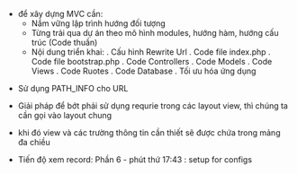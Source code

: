 * để xây dựng MVC cần: 
    + Nắm vững lập trình hướng đối tượng
    + Từng trải qua dự án theo mô hình modules, hướng hàm, hướng cấu trúc (Code thuần)
    + Nội dung triển khai:
        . Cấu hình Rewrite Url
        . Code file index.php
        . Code file bootstrap.php
        . Code Controllers
        . Code Models
        . Code Views
        . Code Ruotes
        . Code Database
        . Tối ưu hóa ứng dụng

- Sử dụng PATH_INFO cho URL

- Giải pháp để bớt phải sử dụng requrie trong các layout view, thì chúng ta cần gọi vào layout chung
- khi đó view và các trường thông tin cần thiết sẽ được chứa trong mảng đa chiều

* Tiến độ xem record: Phần 6 - phút thứ 17:43 : setup for configs